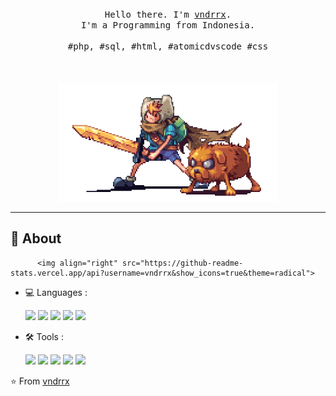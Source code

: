 <p align="center">
  <br>
  <br>
  <br>
  <samp>Hello there. I'm <a href="https://www.instagram.com/vndrxc/?hl=id">vndrrx</a>.<br> I'm a Programming from Indonesia.<br><br>#php, #sql, #html, #atomicdvscode #css</samp>
  <br>
  <br>
  <br>
  <br>
  <img src="https://github.com/selimdoyranli/selimdoyranli/blob/master/preview.gif" width="350" />
</p>

------------


## 🧐 About

          <img align="right" src="https://github-readme-stats.vercel.app/api?username=vndrrx&show_icons=true&theme=radical">
- 💻 Languages : 

    <div>
        <code><img height="20" src="https://cdn.svgporn.com/logos/php.svg"></code>
        <code><img height="20" src="https://cdn.svgporn.com/logos/html-5.svg"></code>
        <code><img height="20" src="https://cdn.svgporn.com/logos/css-3.svg"></code>
        <code><img height="20" src="https://cdn.svgporn.com/logos/laravel.svg"></code>
        <code><img height="20" src="https://cdn.svgporn.com/logos/java.svg"></code>
    </div>
    
- 🛠 Tools : 

    <div>
        <code><img height="20" src="https://cdn.svgporn.com/logos/sublimetext-icon.svg"></code>
        <code><img height="20" src="https://cdn.svgporn.com/logos/visual-studio-code.svg"></code>
        <code><img height="20" src="https://cdn.svgporn.com/logos/adobe-after-effects.svg"></code>
        <code><img height="20" src="https://cdn.svgporn.com/logos/adobe-photoshop.svg"></code>
        <code><img height="20" src="https://cdn.svgporn.com/logos/figma.svg"></code>
    </div>
    
    


⭐️ From [vndrrx](https://github.com/vndrrx)

